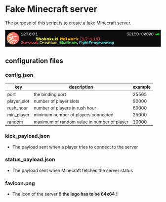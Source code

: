 # Fake Minecraft server

The purpose of this script is to create a fake Minecraft server.

![example](./assets/server.png)

## configuration files

### config.json

key         | description                                 | example
------------|---------------------------------------------|------
port        | the binding port                            | 25565
player_slot | number of player slots                      | 90000
rush_hour   | number of players in rush hour              | 60000
min_player  | minimum number of players connected         | 25000
random      | maximum of random value in number of player | 10000

### kick_payload.json
- The payload sent when a player tries to connect to the server
### status_payload.json
- The payload sent when Minecraft fetches the server status
### favicon.png
- The icon of the server !! **the logo has to be 64x64** !!
